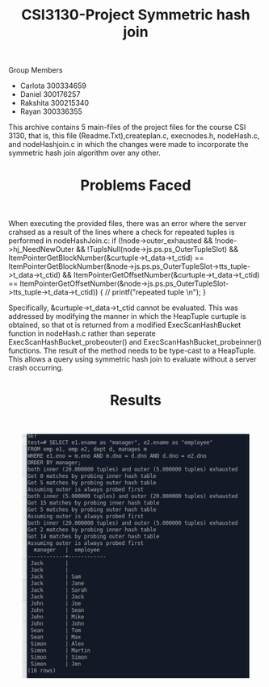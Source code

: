 <h1 align="center"> CSI3130-Project Symmetric hash join </h1> <br>

Group Members
- Carlota  300334659
- Daniel   300176257
- Rakshita 300215340
- Rayan    300336355

This archive contains 5 main-files of the project files for the course CSI 3130, that is, this file (Readme.Txt),createplan.c, execnodes.h, nodeHash.c, and nodeHashjoin.c in which the changes were made to incorporate the symmetric hash join algorithm over any other.

<h1 align="center"> Problems Faced </h1> <br>

When executing the provided files, there was an error where the server crahsed as a result of the lines where a check for repeated tuples is performed in nodeHashJoin.c:
if (!node->outer_exhausted && !node->hj_NeedNewOuter && !TupIsNull(node->js.ps.ps_OuterTupleSlot) && ItemPointerGetBlockNumber(&curtuple->t_data->t_ctid) == ItemPointerGetBlockNumber(&node->js.ps.ps_OuterTupleSlot->tts_tuple->t_data->t_ctid)
					&& ItemPointerGetOffsetNumber(&curtuple->t_data->t_ctid) == ItemPointerGetOffsetNumber(&node->js.ps.ps_OuterTupleSlot->tts_tuple->t_data->t_ctid)) {
					//				printf("repeated tuple \n"); }

				
Specifically, &curtuple->t_data->t_ctid cannot be evaluated. This was addressed by modifying the manner in which the HeapTuple curtuple is obtained, so that ot is returned from a modified ExecScanHashBucket function in nodeHash.c rather than seperate ExecScanHashBucket_probeouter() and ExecScanHashBucket_probeinner() functions.
The result of the method needs to be type-cast to a HeapTuple. This allows a query using symmetric hash join to evaluate without a server crash occurring.  
			


<h1 align="center"> Results </h1> <br>
<p align="center">
    <img src="result.png" width="450">
  </a>
</p> 







